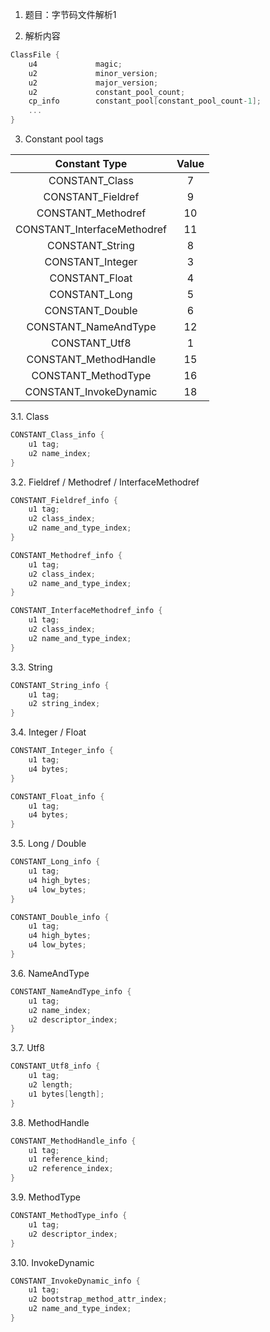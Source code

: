 1. 题目：字节码文件解析1

2. 解析内容

```c
ClassFile {
    u4             magic;
    u2             minor_version;
    u2             major_version;
    u2             constant_pool_count;
    cp_info        constant_pool[constant_pool_count-1];
    ...
}
```

3. Constant pool tags

| Constant Type | Value |
|:---:|:---:|
| CONSTANT_Class | 7 |
| CONSTANT_Fieldref | 9 |
| CONSTANT_Methodref | 10 |
| CONSTANT_InterfaceMethodref | 11 |
| CONSTANT_String | 8 |
| CONSTANT_Integer | 3 |
| CONSTANT_Float | 4 |
| CONSTANT_Long | 5 |
| CONSTANT_Double | 6 |
| CONSTANT_NameAndType | 12 |
| CONSTANT_Utf8 | 1 |
| CONSTANT_MethodHandle | 15 |
| CONSTANT_MethodType | 16 |
| CONSTANT_InvokeDynamic | 18 |

3.1. Class

```c
CONSTANT_Class_info {
    u1 tag;
    u2 name_index;
}
```

3.2. Fieldref / Methodref / InterfaceMethodref

```c
CONSTANT_Fieldref_info {
    u1 tag;
    u2 class_index;
    u2 name_and_type_index;
}

CONSTANT_Methodref_info {
    u1 tag;
    u2 class_index;
    u2 name_and_type_index;
}

CONSTANT_InterfaceMethodref_info {
    u1 tag;
    u2 class_index;
    u2 name_and_type_index;
}
```

3.3. String

```c
CONSTANT_String_info {
    u1 tag;
    u2 string_index;
}
```

3.4. Integer / Float

```c
CONSTANT_Integer_info {
    u1 tag;
    u4 bytes;
}

CONSTANT_Float_info {
    u1 tag;
    u4 bytes;
}
```

3.5. Long / Double

```c
CONSTANT_Long_info {
    u1 tag;
    u4 high_bytes;
    u4 low_bytes;
}

CONSTANT_Double_info {
    u1 tag;
    u4 high_bytes;
    u4 low_bytes;
}
```

3.6. NameAndType

```c
CONSTANT_NameAndType_info {
    u1 tag;
    u2 name_index;
    u2 descriptor_index;
}
```

3.7. Utf8

```c
CONSTANT_Utf8_info {
    u1 tag;
    u2 length;
    u1 bytes[length];
}
```

3.8. MethodHandle

```c
CONSTANT_MethodHandle_info {
    u1 tag;
    u1 reference_kind;
    u2 reference_index;
}
```

3.9. MethodType

```c
CONSTANT_MethodType_info {
    u1 tag;
    u2 descriptor_index;
}
```

3.10. InvokeDynamic

```c
CONSTANT_InvokeDynamic_info {
    u1 tag;
    u2 bootstrap_method_attr_index;
    u2 name_and_type_index;
}
```